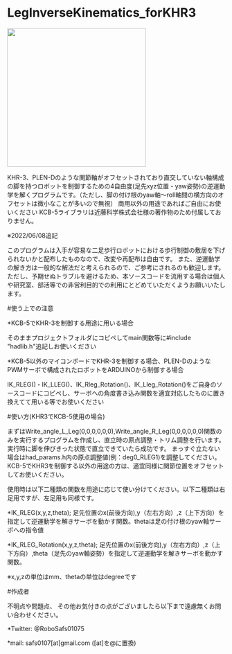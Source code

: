 # LegInverseKinematics_forKHR3

<img src="https://user-images.githubusercontent.com/106475836/171871771-ec8df6c7-f930-45d5-8c56-b2ec17ea254c.png" width="320px">

KHR-3、PLEN-Dのような関節軸がオフセットされており直交していない軸構成の脚を持つロボットを制御するための4自由度(足先xyz位置・yaw姿勢)の逆運動学を解くプログラムです。（ただし、脚の付け根のyaw軸～roll軸間の横方向のオフセットは微小なことが多いので無視）
商用以外の用途であればご自由にお使いください
KCB-5ライブラリは近藤科学株式会社様の著作物のため付属しておりません。

※2022/06/08追記

このプログラムは入手が容易な二足歩行ロボットにおける歩行制御の敷居を下げられないかと配布したものなので、改変や再配布は自由です。
また、逆運動学の解き方は一般的な解法だと考えられるので、ご参考にされるのも歓迎します。
ただし、予期せぬトラブルを避けるため、本ソースコードを流用する場合は個人や研究室、部活等での非営利目的での利用にとどめていただくようお願いいたします。

#使う上での注意

*KCB-5でKHR-3を制御する用途に用いる場合

そのままプロジェクトフォルダにコピペしてmain関数等に#include "hadlib.h"追記しお使いください

*KCB-5以外のマイコンボードでKHR-3を制御する場合、PLEN-DのようなPWMサーボで構成されたロボットをARDUINOから制御する場合

IK_RLEG()・IK_LLEG()、IK_Rleg_Rotation()、IK_Lleg_Rotation()をご自身のソースコードにコピペし、サーボへの角度書き込み関数を適宜対応したものに置き換えてて用いる等でお使いください

#使い方(KHR3でKCB-5使用の場合)

まずはWrite_angle_L_Leg(0,0,0,0,0,0),Write_angle_R_Leg(0,0,0,0,0,0)関数のみを実行するプログラムを作成し、直立時の原点調整・トリム調整を行います。
実行時に脚を伸びきった状態で直立できていたら成功です。
まっすぐ立たない場合はhad_params.h内の原点調整値(例：deg0_RLEG1)を調整してください。
KCB-5でKHR3を制御する以外の用途の方は、適宜同様に関節位置をオフセットしてお使いください。

使用時は以下二種類の関数を用途に応じて使い分けてください。以下二種類は右足用ですが、左足用も同様です。

*IK_RLEG(x,y,z,theta);
 足先位置のx(前後方向),y（左右方向）,z（上下方向）を指定して逆運動学を解きサーボを動かす関数。thetaは足の付け根のyaw軸サーボへの指令値

*IK_RLEG_Rotation(x,y,z,theta);
 足先位置のx(前後方向),y（左右方向）,z（上下方向）,theta（足先のyaw軸姿勢）を指定して逆運動学を解きサーボを動かす関数。

※x,y,zの単位はmm、thetaの単位はdegreeです

#作成者

不明点や問題点、
その他お気付きの点がございましたら以下まで遠慮無くお問い合わせください。

*Twitter: @RoboSafs01075

*mail: safs0107[at]gmail.com ([at]を@に置換)
